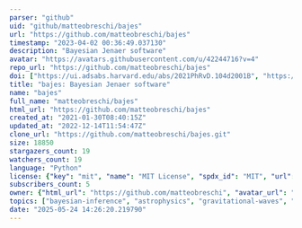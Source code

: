```yaml
---
parser: "github"
uid: "github/matteobreschi/bajes"
url: "https://github.com/matteobreschi/bajes"
timestamp: "2023-04-02 00:36:49.037130"
description: "Bayesian Jenaer software"
avatar: "https://avatars.githubusercontent.com/u/42244716?v=4"
repo_url: "https://github.com/matteobreschi/bajes"
doi: ["https://ui.adsabs.harvard.edu/abs/2021PhRvD.104d2001B", "https://ui.adsabs.harvard.edu/abs/2023ascl.soft03017B/abstract"]
title: "bajes: Bayesian Jenaer software"
name: "bajes"
full_name: "matteobreschi/bajes"
html_url: "https://github.com/matteobreschi/bajes"
created_at: "2021-01-30T08:40:15Z"
updated_at: "2022-12-14T11:54:47Z"
clone_url: "https://github.com/matteobreschi/bajes.git"
size: 18850
stargazers_count: 19
watchers_count: 19
language: "Python"
license: {"key": "mit", "name": "MIT License", "spdx_id": "MIT", "url": "https://api.github.com/licenses/mit", "node_id": "MDc6TGljZW5zZTEz"}
subscribers_count: 5
owner: {"html_url": "https://github.com/matteobreschi", "avatar_url": "https://avatars.githubusercontent.com/u/42244716?v=4", "login": "matteobreschi", "type": "User"}
topics: ["bayesian-inference", "astrophysics", "gravitational-waves", "kilonovae", "multi-messenger", "python", "sampling-methods"]
date: "2025-05-24 14:26:20.219790"
---
```

